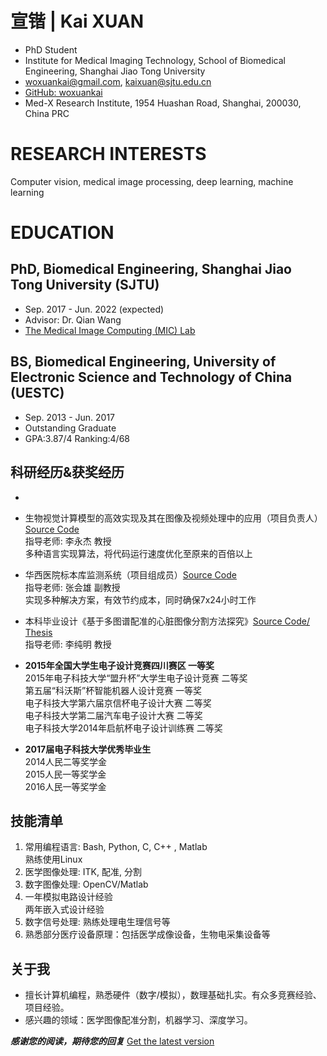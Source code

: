 # 宣锴 | Kai XUAN

* PhD Student
* Institute for Medical Imaging Technology, School of Biomedical Engineering, Shanghai Jiao Tong University
* <woxuankai@gmail.com>, <kaixuan@sjtu.edu.cn>
* [GitHub: woxuankai](https://github.com/woxuankai/)
* Med-X Research Institute, 1954 Huashan Road, Shanghai, 200030, China PRC

# RESEARCH INTERESTS

Computer vision, medical image processing, deep learning, machine learning

# EDUCATION
## PhD, Biomedical Engineering, Shanghai Jiao Tong University (SJTU)
* Sep. 2017 - Jun. 2022 (expected)
* Advisor: Dr. Qian Wang
* [The Medical Image Computing (MIC) Lab](http://mic.sjtu.edu.cn/)

## BS, Biomedical Engineering, University of Electronic Science and Technology of China (UESTC)
* Sep. 2013 - Jun. 2017
* Outstanding Graduate
* GPA:3.87/4 Ranking:4/68


## 科研经历&获奖经历
* 
* 生物视觉计算模型的高效实现及其在图像及视频处理中的应用（项目负责人）[Source Code](https://github.com/woxuankai/HDR/)   
  指导老师: 李永杰 教授  
  多种语言实现算法，将代码运行速度优化至原来的百倍以上

* 华西医院标本库监测系统（项目组成员）[Source Code](https://github.com/woxuankai/project_sperm/)  
  指导老师: 张会雄 副教授  
  实现多种解决方案，有效节约成本，同时确保7x24小时工作

* 本科毕业设计《基于多图谱配准的心脏图像分割方法探究》[Source Code/ Thesis](https://github.com/woxuankai/cardiacMRISeg/)  
  指导老师: 李纯明 教授

* **2015年全国大学生电子设计竞赛四川赛区 一等奖**  
  2015年电子科技大学“盟升杯”大学生电子设计竞赛 二等奖  
  第五届“科沃斯”杯智能机器人设计竞赛 一等奖  
  电子科技大学第六届京信杯电子设计大赛 二等奖  
  电子科技大学第二届汽车电子设计大赛 二等奖  
  电子科技大学2014年启航杯电子设计训练赛 二等奖

* **2017届电子科技大学优秀毕业生**  
  2014人民二等奖学金  
  2015人民一等奖学金  
  2016人民一等奖学金

## 技能清单
1. 常用编程语言: Bash, Python, C, C++ ,  Matlab  
   熟练使用Linux
2. 医学图像处理: ITK, 配准, 分割
3. 数字图像处理: OpenCV/Matlab
4. 一年模拟电路设计经验  
   两年嵌入式设计经验
5. 数字信号处理: 熟练处理电生理信号等
6. 熟悉部分医疗设备原理：包括医学成像设备，生物电采集设备等

## 关于我
* 擅长计算机编程，熟悉硬件（数字/模拟），数理基础扎实。有众多竞赛经验、项目经验。
* 感兴趣的领域：医学图像配准分割，机器学习、深度学习。

**_感谢您的阅读，期待您的回复_**  [Get the latest version](https://github.com/woxuankai/about_me/blob/master/cv.md)

